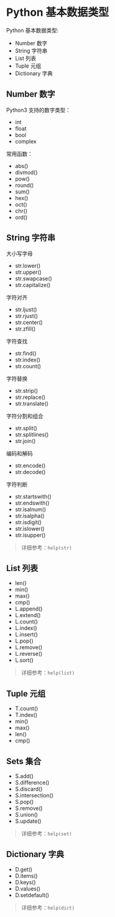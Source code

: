 Python 基本数据类型
===================

Python 基本数据类型:
- Number 数字
- String 字符串
- List 列表
- Tuple 元组
- Dictionary 字典

Number 数字
-----------
Python3 支持的数字类型：
- int
- float
- bool
- complex

常用函数：
- abs()
- divmod()
- pow()
- round()
- sum()
- hex()
- oct()
- chr()
- ord()

String 字符串
-------------
大小写字母
- str.lower()
- str.upper()
- str.swapcase()
- str.capitalize()

字符对齐
- str.ljust()
- str.rjust()
- str.center()
- str.zfill()

字符查找
- str.find()
- str.index()
- str.count()

字符替换
- str.strip()
- str.replace()
- str.translate()

字符分割和组合
- str.split()
- str.splitlines()
- str.join()

编码和解码
- str.encode()
- str.decode()

字符判断
- str.startswith()
- str.endswith()
- str.isalnum()
- str.isalpha()
- str.isdigit()
- str.islower()
- str.isupper()

> 详细参考：`help(str)`

List 列表
----------
- len()
- min()
- max()
- cmp()
- L.append()
- L.extend()
- L.count()
- L.index()
- L.insert()
- L.pop()
- L.remove()
- L.reverse()
- L.sort()

> 详细参考：`help(list)`

Tuple 元组
-----------
- T.count()
- T.index()
- min()
- max()
- len()
- cmp()

Sets 集合
----------
- S.add()
- S.difference()
- S.discard()
- S.intersection()
- S.pop()
- S.remove()
- S.union()
- S.update()

> 详细参考：`help(set)`

Dictionary 字典
----------------
- D.get()
- D.items()
- D.keys()
- D.values()
- D.setdefault()

> 详细参考：`help(dict)`
